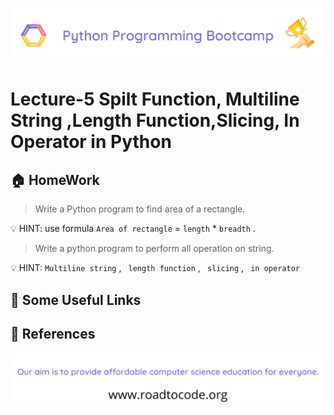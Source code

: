 <!-- HEADER -->
<p align="center">
  <img  src="./../assets/header.png" />
</p>

# Lecture-5 Spilt Function, Multiline String ,Length Function,Slicing, In Operator in Python



## 🏠 HomeWork

>Write a Python program to find area of a rectangle.

💡 HINT: use formula `Area of rectangle` = `length` * `breadth` .

>Write a python program to perform all operation on string.

💡 HINT: ` Multiline string ` , ` length function` , ` slicing` , ` in operator`



## 🔗 Some Useful Links

## 📖 References

<!-- FOOTER -->
<p align="center">
  <img  src="./../assets/footer.png" />
</p>